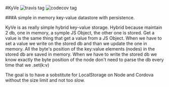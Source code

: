 #KyVe ![travis tag](https://travis-ci.org/Fi3/KyVe.svg?branch=master) ![codecov tag](https://codecov.io/gh/Fi3/KyVe/coverage.svg)


###A simple in memory key-value datastore with persistence.

KyVe is as really simple hybrid key-value storage. Hybrid because maintain 2 db, one in memory, a symple JS Object, the other one is
stored. Get a value is the same thing that get a value from a JS Object. When we have to set a value we write on the stored db and than 
we update the one in memory. All the byte's position of the key:value elements (nodes) in the stored db are saved in memory.
When we have to write the stored db we know exactly the byte position of the node don't need to parse the db every time that we .set(k:v)

The goal is to have a sobstitute for LocalStorage on Node and Cordova without the size limit and not too slow.
